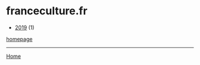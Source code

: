 # franceculture.fr

  * [2019](./franceculture-fr-2019.md) (1)

[homepage](https://www.franceculture.fr/)

----

[Home](../index.md)
